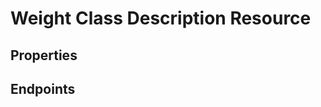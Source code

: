 # Weight Class Description Resource

## Properties

<ResourceProperties :resource="'weight_class_description'" :lang="'en'"/>

<ResourceScopes :resource="'weight_class_description'"/>

## Endpoints

[//]: <> (GET ENDPOINT)
<ResourceEndpoint :resource="'weight_class_description'" :endpoint="'get'" :lang="'en'">

<template v-slot:responseJSON>

<<< @/docs/fixtures/api/weight_class_description/response/json/get_id.json

</template>

<template v-slot:responseXML>

<<< @/docs/fixtures/api/weight_class_description/response/xml/get_id.xml

</template>

</ResourceEndpoint>

[//]: <> (GETCOLLECTION ENDPOINT)
<ResourceEndpoint :resource="'weight_class_description'" :endpoint="'getCollection'" :lang="'en'">

<template v-slot:responseJSON>

<<< @/docs/fixtures/api/weight_class_description/response/json/get_page.json

</template>

<template v-slot:responseXML>

<<< @/docs/fixtures/api/weight_class_description/response/xml/get_page.xml

</template>

</ResourceEndpoint>

